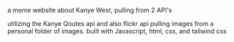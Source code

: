 
a meme website about Kanye West, pulling from 2 API's

utilizing the Kanye Qoutes api and also flickr api pulling images from a personal folder of images.
built with Javascript, html, css, and tailwind css
